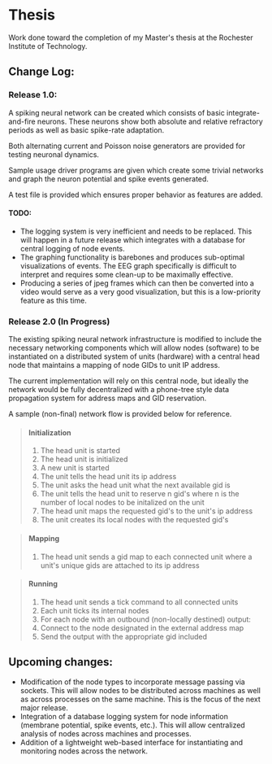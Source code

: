 # Thesis

Work done toward the completion of my Master's thesis at the Rochester Institute of Technology.

## Change Log:

### Release 1.0:

  A spiking neural network can be created which consists of basic
  integrate-and-fire neurons. These neurons show both absolute and relative
  refractory periods as well as basic spike-rate adaptation.

  Both alternating current and Poisson noise generators are provided for
  testing neuronal dynamics.

  Sample usage driver programs are given which create some trivial networks and
  graph the neuron potential and spike events generated.

  A test file is provided which ensures proper behavior as features are added.

#### TODO:

  * The logging system is very inefficient and needs to be replaced. This
    will happen in a future release which integrates with a database for
    central logging of node events.
  * The graphing functionality is barebones and produces sub-optimal
    visualizations of events. The EEG graph specifically is difficult to
    interpret and requires some clean-up to be maximally effective.
  * Producing a series of jpeg frames which can then be converted into
    a video would serve as a very good visualization, but this is
    a low-priority feature as this time.

### Release 2.0 (In Progress)

  The existing spiking neural network infrastructure is modified to include the
  necessary networking components which will allow nodes (software) to be
  instantiated on a distributed system of units (hardware) with a central head
  node that maintains a mapping of node GIDs to unit IP address.

  The current implementation will rely on this central node, but ideally the
  network would be fully decentralized with a phone-tree style data propagation
  system for address maps and GID reservation.

  A sample (non-final) network flow is provided below for reference.

  > #### Initialization
  > 1. The head unit is started
  > 1. The head unit is initialized
  > 1. A new unit is started
  > 1. The unit tells the head unit its ip address
  > 1. The unit asks the head unit what the next available gid is
  > 1. The unit tells the head unit to reserve n gid's where n is the number of local nodes to be initalized on the unit
  > 1. The head unit maps the requested gid's to the unit's ip address
  > 1. The unit creates its local nodes with the requested gid's

  > #### Mapping
  > 1. The head unit sends a gid map to each connected unit where a unit's unique gids are attached to its ip address

  > #### Running
  > 1. The head unit sends a tick command to all connected units
  > 1. Each unit ticks its internal nodes
  > 1. For each node with an outbound (non-locally destined) output:
  >   1. Connect to the node designated in the external address map
  >   1. Send the output with the appropriate gid included


## Upcoming changes:
  * Modification of the node types to incorporate message passing via sockets.
    This will allow nodes to be distributed across machines as well as across
    processes on the same machine. This is the focus of the next major release.
  * Integration of a database logging system for node information (membrane
    potential, spike events, etc.). This will allow centralized analysis of
    nodes across machines and processes.
  * Addition of a lightweight web-based interface for instantiating and
    monitoring nodes across the network.
